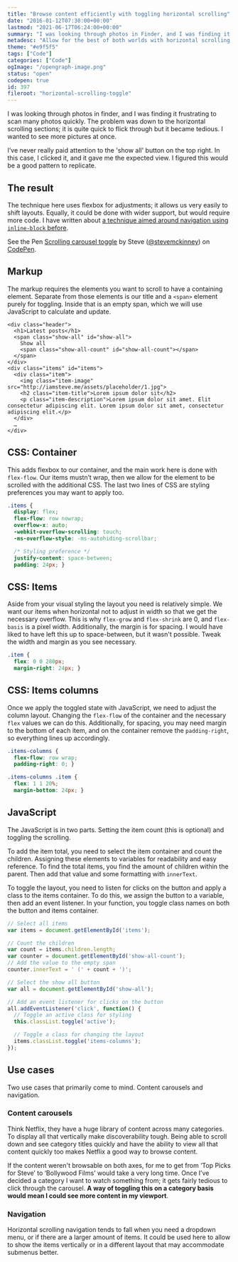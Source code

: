 ```yaml
---
title: "Browse content efficiently with toggling horizontal scrolling"
date: "2016-01-12T07:30:00+00:00"
lastmod: "2021-06-17T06:24:00+00:00"
summary: "I was looking through photos in Finder, and I was finding it frustrating to scan many photos quickly. The problem was down to the horizontal scrolling sections; it is quite quick to flick through but it became tedious. I wanted to see more pictures at once, here’s a solution inspired by Finder."
metadesc: "Allow for the best of both worlds with horizontal scrolling and toggle to vertical layout. Using flexbox this makes layouts easy to adjust."
theme: "#e9f5f5"
tags: ["Code"]
categories: ["Code"]
ogImage: "/opengraph-image.png"
status: "open"
codepen: true
id: 397
fileroot: "horizontal-scrolling-toggle"
---
```


I was looking through photos in finder, and I was finding it frustrating to scan many photos quickly. The problem was down to the horizontal scrolling sections; it is quite quick to flick through but it became tedious. I wanted to see more pictures at once.

I’ve never really paid attention to the 'show all' button on the top right. In this case, I clicked it, and it gave me the expected view. I figured this would be a good pattern to replicate.

## The result
The technique here uses flexbox for adjustments; it allows us very easily to shift layouts. Equally, it could be done with wider support, but would require more code. I have written about [a technique aimed around navigation using `inline-block` before](/blog/horizontal-scrolling-responsive-menu).

<p data-height="480" data-theme-id="13022" data-slug-hash="qbOaxp" data-default-tab="result" data-user="stevemckinney" className="codepen">See the Pen <a href='http://codepen.io/stevemckinney/pen/qbOaxp/'>Scrolling carousel toggle</a> by Steve (<a href='http://codepen.io/stevemckinney'>@stevemckinney</a>) on <a href='http://codepen.io'>CodePen</a>.</p>

## Markup
The markup requires the elements you want to scroll to have a containing element. Separate from those elements is our title and a `<span>` element purely for toggling. Inside that is an empty span, which we will use JavaScript to calculate and update.

```markup
<div class="header">
  <h1>Latest posts</h1>
  <span class="show-all" id="show-all">
    Show all
    <span class="show-all-count" id="show-all-count"></span>
  </span>
</div>
<div class="items" id="items">
  <div class="item">
    <img class="item-image" src="http://iamsteve.me/assets/placeholder/1.jpg">
    <h2 class="item-title">Lorem ipsum dolor sit</h2>
    <p class="item-description">Lorem ipsum dolor sit amet. Elit consectetur adipiscing elit. Lorem ipsum dolor sit amet, consectetur adipiscing elit.</p>
  </div>
  …
</div>
```
## CSS: Container
This adds flexbox to our container, and the main work here is done with `flex-flow`. Our items mustn’t wrap, then we allow for the element to be scrolled with the additional CSS. The last two lines of CSS are styling preferences you may want to apply too.

```css
.items {
  display: flex;
  flex-flow: row nowrap;
  overflow-x: auto;
  -webkit-overflow-scrolling: touch;
  -ms-overflow-style: -ms-autohiding-scrollbar;

  /* Styling preference */
  justify-content: space-between;
  padding: 24px; }
```

## CSS: Items
Aside from your visual styling the layout you need is relatively simple. We want our items when horizontal not to adjust in width so that we get the necessary overflow. This is why `flex-grow` and `flex-shrink` are 0, and `flex-basis` is a pixel width. Additionally, the margin is for spacing. I would have liked to have left this up to space-between, but it wasn't possible. Tweak the width and margin as you see necessary.

```css
.item {
  flex: 0 0 280px;
  margin-right: 24px; }
```

## CSS: Items columns
Once we apply the toggled state with JavaScript, we need to adjust the column layout. Changing the `flex-flow` of the container and the necessary `flex` values we can do this. Additionally, for spacing, you may need margin to the bottom of each item, and on the container remove the `padding-right`, so everything lines up accordingly.

```css
.items-columns {
  flex-flow: row wrap;
  padding-right: 0; }

.items-columns .item {
  flex: 1 1 20%;
  margin-bottom: 24px; }
```

## JavaScript
The JavaScript is in two parts. Setting the item count (this is optional) and toggling the scrolling.

To add the item total, you need to select the item container and count the children. Assigning these elements to variables for readability and easy reference. To find the total items, you find the amount of children within the parent. Then add that value and some formatting with `innerText`.

To toggle the layout, you need to listen for clicks on the button and apply a class to the items container. To do this, we assign the button to a variable, then add an event listener. In your function, you toggle class names on both the button and items container.

```javascript
// Select all items
var items = document.getElementById('items');

// Count the children
var count = items.children.length;
var counter = document.getElementById('show-all-count');
// Add the value to the empty span
counter.innerText = ' (' + count + ')';

// Select the show all button
var all = document.getElementById('show-all');

// Add an event listener for clicks on the button
all.addEventListener('click', function() {
  // Toggle an active class for styling
  this.classList.toggle('active');

  // Toggle a class for changing the layout
  items.classList.toggle('items-columns');
});
```

## Use cases
Two use cases that primarily come to mind. Content carousels and navigation.

### Content carousels
Think Netflix, they have a huge library of content across many categories. To display all that vertically make discoverability tough. Being able to scroll down and see category titles quickly and have the ability to view all that content quickly too makes Netflix a good way to browse content.

If the content weren't browsable on both axes, for me to get from ‘Top Picks for Steve’ to ‘Bollywood Films’ would take a very long time. Once I’ve decided a category I want to watch something from; it gets fairly tedious to click through the carousel. **A way of toggling this on a category basis would mean I could see more content in my viewport**.

### Navigation
Horizontal scrolling navigation tends to fall when you need a dropdown menu, or if there are a larger amount of items. It could be used here to allow to show the items vertically or in a different layout that may accommodate submenus better.
